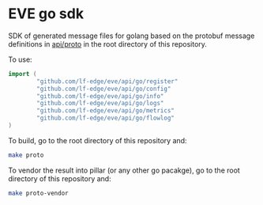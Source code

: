 # EVE go sdk

SDK of generated message files for golang based on the protobuf message definitions in [api/proto](../../api/proto) in the root directory of this repository.

To use:

```go
import (
        "github.com/lf-edge/eve/api/go/register"
        "github.com/lf-edge/eve/api/go/config"
        "github.com/lf-edge/eve/api/go/info"
        "github.com/lf-edge/eve/api/go/logs"
        "github.com/lf-edge/eve/api/go/metrics"
        "github.com/lf-edge/eve/api/go/flowlog"
)
```

To build, go to the root directory of this repository and:

```bash
make proto
```

To vendor the result into pillar (or any other go pacakge), go to the root directory of this repository and:

```bash
make proto-vendor
```
